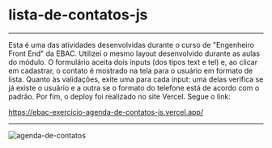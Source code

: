 # lista-de-contatos-js

***
Esta é uma das atividades desenvolvidas durante o curso de "Engenheiro Front End" da EBAC. Utilizei o mesmo layout desenvolvido durante as aulas do módulo. O formulário 
aceita dois inputs (dos tipos text e tel) e, ao clicar em cadastrar, o contato é mostrado na tela para o usuário em formato de lista. Quanto às validações, exite uma para
cada input: uma delas verifica se já existe o usuário e a outra se o formato do telefone está de acordo com o padrão. Por fim, o deploy foi realizado no site Vercel. 
Segue o link:

https://ebac-exercicio-agenda-de-contatos-js.vercel.app/
***

![agenda-de-contatos](https://user-images.githubusercontent.com/87523872/214636640-c338bb31-49df-4b60-91ac-4d5c112af21d.png)
